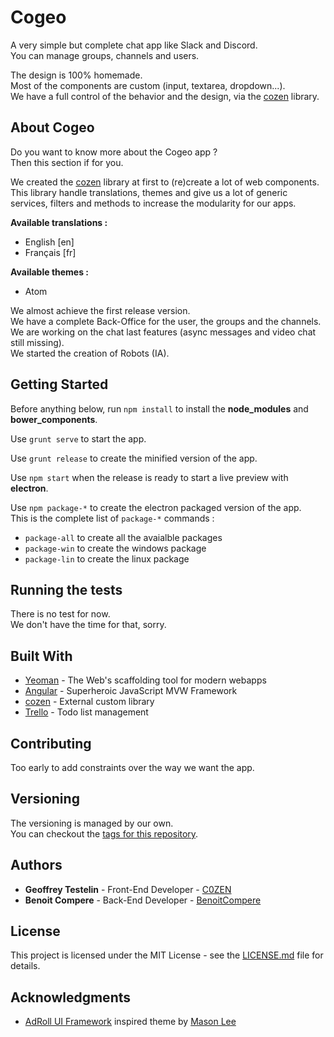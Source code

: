 # Cogeo

A very simple but complete chat app like Slack and Discord.  
You can manage groups, channels and users.  

The design is 100% homemade.  
Most of the components are custom (input, textarea, dropdown...).  
We have a full control of the behavior and the design, via the [cozen](https://bitbucket.org/C0ZEN/cozen) library.

## About Cogeo

Do you want to know more about the Cogeo app ?  
Then this section if for you.

We created the [cozen](https://bitbucket.org/C0ZEN/cozen) library at first to (re)create a lot of web components.  
This library handle translations, themes and give us a lot of generic services, filters and methods to increase the modularity for our apps.  

**Available translations :**

- English [en]
- Français [fr]

**Available themes :**

- Atom

We almost achieve the first release version.  
We have a complete Back-Office for the user, the groups and the channels.  
We are working on the chat last features (async messages and video chat still missing).  
We started the creation of Robots (IA).

## Getting Started

Before anything below, run `npm install` to install the **node_modules** and **bower_components**.

Use `grunt serve` to start the app.

Use `grunt release` to create the minified version of the app.

Use `npm start` when the release is ready to start a live preview with **electron**.

Use `npm package-*` to create the electron packaged version of the app.  
This is the complete list of `package-*` commands :

- `package-all` to create all the avaialble packages
- `package-win` to create the windows package
- `package-lin` to create the linux package

## Running the tests

There is no test for now.  
We don't have the time for that, sorry.

## Built With

* [Yeoman](http://yeoman.io/) - The Web's scaffolding tool for modern webapps
* [Angular](https://angular.io/) - Superheroic JavaScript MVW Framework
* [cozen](https://bitbucket.org/C0ZEN/cozen) - External custom library
* [Trello](https://trello.com/) - Todo list management

## Contributing

Too early to add constraints over the way we want the app.

## Versioning

The versioning is managed by our own.  
You can checkout the [tags for this repository](https://github.com/C0ZEN/Cogeo/tags).

## Authors

* **Geoffrey Testelin** - Front-End Developer - [C0ZEN](https://github.com/C0ZEN)
* **Benoit Compere** - Back-End Developer - [BenoitCompere](https://github.com/BenoitCompere)

## License

This project is licensed under the MIT License - see the [LICENSE.md](LICENSE.md) file for details.

## Acknowledgments

* [AdRoll UI Framework](https://dribbble.com/shots/2833155-AdRoll-UI-Framework) inspired theme by [Mason Lee](https://dribbble.com/masonlee) 

